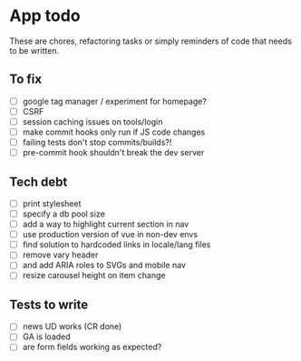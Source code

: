 # App todo

These are chores, refactoring tasks or simply reminders of code that needs to be written.

## To fix
- [ ] google tag manager / experiment for homepage?
- [ ] CSRF
- [ ] session caching issues on tools/login
- [ ] make commit hooks only run if JS code changes
- [ ] failing tests don't stop commits/builds?!
- [ ] pre-commit hook shouldn't break the dev server

## Tech debt
- [ ] print stylesheet
- [ ] specify a db pool size
- [ ] add a way to highlight current section in nav
- [ ] use production version of vue in non-dev envs
- [ ] find solution to hardcoded links in locale/lang files 
- [ ] remove vary header
- [ ] and add ARIA roles to SVGs and mobile nav
- [ ] resize carousel height on item change

## Tests to write
 - [ ] news UD works (CR done)
 - [ ] GA is loaded
 - [ ] are form fields working as expected?